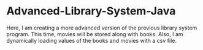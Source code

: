 # Advanced-Library-System-Java
Here, I am creating a more advanced version of the previous library system program. This time, movies will be stored along with books. Also,
I am dynamically loading values of the books and movies with a csv file.
